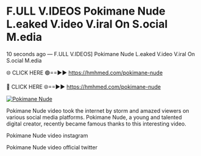 # F.ULL V.IDEOS Pokimane Nude L.eaked V.ideo V.iral On S.ocial M.edia

10 seconds ago — F.ULL V.IDEOS] Pokimane Nude L.eaked V.ideo V.iral On S.ocial M.edia

🌐 CLICK HERE 🟢==►► https://hmhmed.com/pokimane-nude

🔴 CLICK HERE 🌐==►► https://hmhmed.com/pokimane-nude

[![Pokimane Nude](https://i.imgur.com/dJHk4Zq.gif)](https://hmhmed.com/pokimane-nude)

Pokimane Nude video took the internet by storm and amazed viewers on various social media platforms. Pokimane Nude, a young and talented digital creator, recently became famous thanks to this interesting video.

Pokimane Nude video instagram

Pokimane Nude video official twitter